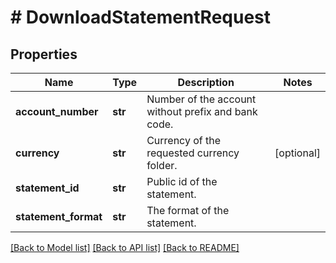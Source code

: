# # DownloadStatementRequest

## Properties

Name | Type | Description | Notes
------------ | ------------- | ------------- | -------------
**account_number** | **str** | Number of the account without prefix and bank code. |
**currency** | **str** | Currency of the requested currency folder. | [optional]
**statement_id** | **str** | Public id of the statement. |
**statement_format** | **str** | The format of the statement. |

[[Back to Model list]](../../README.md#models) [[Back to API list]](../../README.md#endpoints) [[Back to README]](../../README.md)
